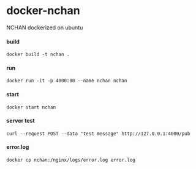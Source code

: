 # docker-nchan
NCHAN dockerized on ubuntu

#### build
```
docker build -t nchan .
```

#### run
```
docker run -it -p 4000:80 --name nchan nchan
```

#### start
```
docker start nchan
```

#### server test
```
curl --request POST --data "test message" http://127.0.0.1:4000/pub
```

#### error.log
```
docker cp nchan:/nginx/logs/error.log error.log
```
